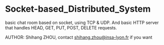 # Socket-based_Distributed_System
basic chat room based on socket, using TCP &amp; UDP. And
basic HTTP server that handles HEAD, GET, PUT, POST, DELETE requests.

AUTHOR: Shihang ZHOU, 
contact shihang.zhou@insa-lyon.fr if you want
